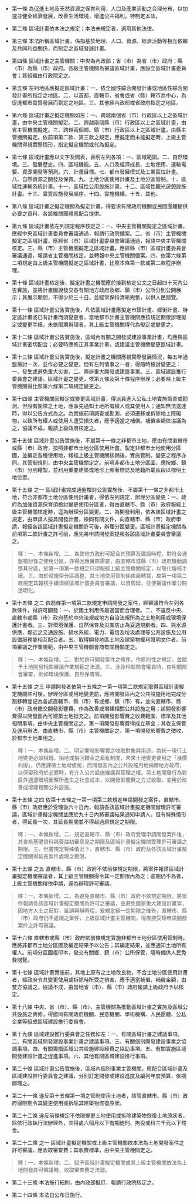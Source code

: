 * 第一條 為促進土地及天然資源之保育利用，人口及產業活動之合理分布，以加速並健全經濟發展，改善生活環境，增進公共福利，特制定本法。

* 第二條 區域計畫依本法之規定；本法未規定者，適用其他法律。

* 第三條 本法所稱區域計畫，係指基於地理、人口、資源、經濟活動等相互依賴及共同利益關係，而制定之區域發展計畫。

* 第四條 區域計畫之主管機關：中央為內政部；省（市）為省（市）政府；縣（市）為縣（市）政府。各級主管機關為審議區域計畫，應設立區域計畫委員會；其組織由行政院定之。

* 第五條 左列地區應擬定區域計畫：一、依全國性綜合開發計畫或地區性綜合開發計畫所指定之地區。二、以首都、直轄市、省會或省（縣）轄市為中心，為促進都市實質發展而劃定之地區。三、其他經內政部或省政府指定之地區。

* 第六條 區域計畫之擬定機關如左：一、跨越兩個省（市）行政區以上之區域計畫，由中央主管機關擬定。二、跨越兩個縣（市）行政區以上之區域計畫，由省主管機關擬定。三、跨越兩個鄉、鎮（市）行政區以上之區域計畫，由縣主管機關擬定。依前項第二款、第三款之規定，應擬定而未能擬定時，上級主管機關得視實際情形，指定擬定機關或代為擬定。

* 第七條 區域計畫應以文字及圖表，表明左列各項：一、區域範圍。二、自然環境。三、發展歷史。四、區域機能。五、人口及經濟成長、土地使用、運輸需要、資源開發等預測。六、計畫目標。七、都市發展模式及工業區位計畫。八、自然資源之開發及保育。九、土地分區使用計畫及土地分區管制。十、區域性運輸系統計畫。十一、區域性公用設施計畫。十二、區域性觀光遊憩設施計畫。十三、實質設施發展順序。十四、實施機構。十五、其他。

* 第八條 區域計畫之擬定機關為擬定計畫，得要求有關政府機關或民間團體提供必要之資料，各該機關團體應配合提供。

* 第九條 區域計畫依左列規定程序核定之：一、中央主管機關擬定之區域計畫，應經中央區域計畫委員會審議通過，報請行政院備案。二、省（市）主管機關擬定之區域計畫，應經省（市）區域計畫委員會審議通過，報請中央主管機關核定。三、縣（市）主管機關擬定之區域計畫，應經縣（市）區域計畫委員會審議通過，報請省主管機關核定，並轉報中央主管機關備案。四、依第六條第二項規定由上級主管機關擬定之區域計畫，比照本條第一款或第二款程序辦理。

* 第十條 區域計畫核定後，擬定計畫之機關應於接到核定公文之日起四十天內公告實施，並將計畫圖說發交各有關地方政府及鄉、鎮（市）公所分別公開展示；其展示期間，不得少於三十日。並經常保持清晰完整，以供人民閱覽。

* 第十一條 區域計畫公告實施後，凡依區域計畫應擬定市鎮計畫、鄉街計畫、特定區計畫或已有計畫而須變更者，當地都市計畫主管機關應按規定期限辦理擬定或變更手續。未依限期辦理者，其上級主管機關得代為擬定或變更之。

* 第十二條 區域計畫公告實施後，區域內有關之開發或建設事業計畫，均應與區域計畫密切配合；必要時應修正其事業計畫，或建議主管機關變更區域計畫。

* 第十三條 區域計畫公告實施後，擬定計畫之機關應視實際發展情況，每五年通盤檢討一次，並作必要之變更。但有左列情事之一者，得隨時檢討變更之：一、發生或避免重大災害。二、興辦重大開發或建設事業。三、區域建設推行委員會之建議。區域計畫之變更，依第九條及第十條程序辦理；必要時上級主管機關得比照第六條第二項規定變更之。

* 第十四條 主管機關因擬定或變更區域計畫，得派員進入公私土地實施調查或勘測。但設有圍障之土地，應事先通知土地所有權人或其使用人；通知無法送達時，得以公告方式為之。為實施前項調查或勘測，必須遷移或拆除地上障礙物，以致所有權人或使用人遭受損失者，應予適當之補償。補償金額依協議為之，協議不成，報請上級政府核定之。

* 第十五條 區域計畫公告實施後，不屬第十一條之非都市土地，應由有關直轄市或縣（市）政府，按照非都市土地分區使用計畫，製定非都市土地使用分區圖，並編定各種使用地，報經上級主管機關核備後，實施管制。變更之程序亦同。其管制規則，由中央主管機關定之。前項非都市土地分區圖，應按鄉、鎮（市）分別繪製，並利用重要建築或地形上顯著標誌及地籍所載區段以標明土地位置。

* 第十五條 之一 區域計畫完成通盤檢討公告實施後，不屬第十一條之非都市土地，符合非都市土地分區使用計畫者，得依左列規定，辦理分區變更：一、政府為加強資源保育須檢討變更使用分區者，得由直轄市、縣（市）政府報經上級主管機關核定時，逕為辦理分區變更。二、為開發利用，依各該區域計畫之規定，由申請人擬具開發計畫，檢同有關文件，向直轄市、縣（市）政府申請，報經各該區域計畫擬定機關許可後，辦理分區變更。區域計畫擬定機關為前項第二款計畫之許可前，應先將申請開發案提報各該區域計畫委員會審議之。

> 釋：一、本條新增。二、為使地方政府可配合其預算及建設時程，對符合通盤檢討後之使用分區，亦得因應實際需要，由直轄市或縣（市）政府機動調整其分區，於第一項第一款規定只須報經上級主管機關核定，以簡化報核手續。三、由於設施型分區調整，其土地使用管制係由嚴轉寬，故第一項第二款規定其報核手續須經區域計畫委員會審議，以資周延，並使審議作業公開透明化。

* 第十五條 之二 依前條第一項第二款規定申請開發之案件，經審議符合左列各款條件，得許可開發：一、於國土利用係屬適當而合理者。二、不違反中央、直轄市或縣（市）政府基於中央法規或地方自治法規所為之土地利用或環境保護計畫者。三、對環境保護、自然保育及災害防止為妥適規劃者。四、與水源供應、鄰近之交通設施、排水系統、電力、電信及垃圾處理等公共設施及公用設備服務能相互配合者。五、取得開發地區土地及建築物權利證明文件者。前項審議之作業規範，由中央主管機關會商有關機關定之。

> 釋：一、本條新增。二、對於許可開發案件之條件，作原則性之規定，並賦予土地開發相關審議作業規範之法源。三、涉及相關部會權責時，由相關部會審查，例如環境保護、自然保育等。

* 第十五條 之三 申請開發者依第十五條之一第一項第二款規定取得區域計畫擬定機關許可後，辦理分區或用地變更前，應將開發區內之公共設施用地完成分割移轉登記為各該直轄市、縣（市）有或鄉、鎮（市）有，並向直轄市、縣（市）政府繳交開發影響費，作為改善或增建相關公共設施之用；該開發影響費得以開發區內可建築土地抵充之。前項開發影響費之收費範圍、標準及其他相關事項，由中央主管機關定之。第一項開發影響費得成立基金；其收支保管及運用辦法，由直轄市、縣（市）主管機關定之。第一項開發影響費之徵收，於都市土地準用之。

> 釋：一、本條新增。二、明定開發影響費之收取對象與用途。為統一現行土地變更必須捐錢、捐地或捐回饋金之紊亂制度，未來土地變更使用之「漲價利得」，仍應課徵土地增值稅，而開發區內之公共設施用地捐贈地方政府，以保留政府於必要時，有介入公共設施維護與管理之權。另土地開發行為對區外週遭環境衝擊所產生之社會成本，以開發影響費之方式收取，並用於改善或增建相關公共設施。

* 第十五條 之四 依第十五條之一第一項第二款規定申請開發之案件，直轄市、縣（市）政府應於受理後六十日內，報請各該區域計畫擬定機關辦理許可審議，區域計畫擬定機關並應於九十日內將審議結果通知申請人。但有特殊情形者，得延長一次，其延長期間並不得超過原規定之期限。

> 釋：一、本條新增。二、規定直轄市、縣（市）政府受理申請開發案件後，其查核基礎資料與簽註初審意見之期限及區域計畫擬定機關受理許可審議之期限。三、但書規定特殊情況下，直轄市、縣（市）政府及各該區域計畫擬定機關得延長案件處理之期限。

* 第十五條 之五 直轄市、縣（市）政府不依前條規定期限，將案件報請區域計畫擬定機關審議者，其上級主管機關得令其一定期限內為之；逾期仍不為者，上級主管機關得依申請，逕為辦理許可審議。

> 釋：一、本條新增。二、為避免直轄市、縣（市）政府不依規定期限，將案件報請各該區域計畫擬定機關為許可之審議，並避免國家重大建設計畫案，因地方人士之反對，延誤興辦時程，爰規定經一定期限之催告，直轄市、縣（市）政府仍不處理之案件，上級區域計畫主管機關，得直接受理申請開發案件之許可審議。

* 第十六條 直轄市或縣（市）政府依前條規定實施非都市土地分區使用管制時，應將非都市土地分區圖及編定結果予以公告；其編定結果，並應通知土地所有權人。前項分區圖複印本，發交有關鄉、鎮（市）公所保管，隨時備供人民免費閱覽。

* 第十七條 區域計畫實施前，其地上原有之土地改良物，不合土地分區使用計畫者，經政府令其變更使用或拆除時所受之損害，應予適當補償。補償金額，由雙方協議之。協議不成，由當地省（市）、縣（市）政府報請上級政府予以核定。

* 第十八條 中央、省（市）、縣（市）、主管機關為推動區域計畫之實施及區域公共設施之興修，得邀同有關政府機關、民意機關、學術機構、人民團體、公私企業等組成區域建設推行委員會。

* 第十九條 區域建設推行委員會之任務如左：一、有關區域計畫之建議事項。二、有關區域開發建設事業計畫之建議事項。三、有關個別開發建設事業之協調事項。四、有關籌措區域公共設施建設經費之協助事項。五、有關實施區域開發建設計畫之促進事項。六、其他有關區域建設推行事項。

* 第二十條 區域計畫公告實施後，區域內個別事業主管機關，應配合區域計畫及區域建設推行委員會之建議，分別訂定開發或建設進度及編列年度預算，依期辦理之。

* 第二十一條 違反第十五條第一項之管制使用土地者，該管直轄市、縣（市）政府得限期令其變更使用或拆除其建築物恢復原狀。

* 第二十二條 違反前條規定不依限變更土地使用或拆除建築物恢復土地原狀者，除依行政執行法辦理外，並得處六個月以下有期徒刑、拘役或科三千元以下罰金。

* 第二十二條 之一 區域計畫擬定機關或上級主管機關依本法為土地開發案件之許可審議，應收取審查費；其收費標準，由中央主管機關定之。

> 釋：一、本條新增。二、賦予區域計畫擬定機關或其上級主管機關依法為土地開發許可審議時，收取審查費之法源。

* 第二十三條 本法施行細則，由內政部擬訂，報請行政院核定之。

* 第二十四條 本法自公布日施行。

